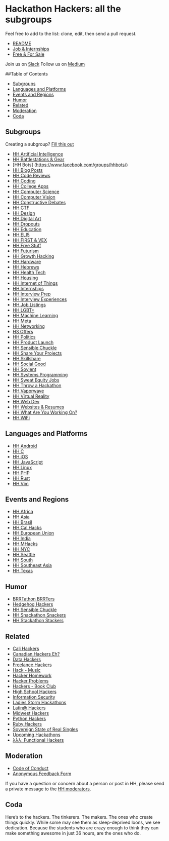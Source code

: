Hackathon Hackers: all the subgroups
====================================

Feel free to add to the list: clone, edit, then send a pull request.

- [README](https://medium.com/hackathon-hackers/hackathon-hackers-etiquette-cbcb9d1cda54#.dmgz1wp4y)
- [Job & Internships](https://www.facebook.com/groups/254805221385780/)
- [Free & For Sale](https://www.facebook.com/groups/hhfreestuff/)

Join us on [Slack](http://hackathons.com/)
Follow us on [Medium](https://medium.com/hackathon-hackers)

##Table of Contents
- [Subgroups](https://github.com/HackathonHackers/groups#subgroups)
- [Languages and Platforms](https://github.com/HackathonHackers/groups#languages-and-platforms)
- [Events and Regions](https://github.com/HackathonHackers/groups#events-and-regions)
- [Humor](https://github.com/HackathonHackers/groups#humor)
- [Related](https://github.com/HackathonHackers/groups#related)
- [Moderation](https://github.com/HackathonHackers/groups#moderation)
- [Coda](https://github.com/HackathonHackers/groups#coda)

Subgroups
----
Creating a subgroup? [Fill this out](https://docs.google.com/forms/d/1D-Y770lR3GTMWY3musJQounsQ956Ex09G95SIFaY6XM/viewform)

- [HH Artificial Intelligence](https://www.facebook.com/groups/778645865540833/)
- [HH Battlestations & Gear](https://www.facebook.com/groups/hhbattlestations/)
- [HH Bots] (https://www.facebook.com/groups/hhbots/) 
- [HH Blog Posts](https://www.facebook.com/groups/685608641508735/)
- [HH Code Reviews](https://www.facebook.com/groups/hh.code.reviews/)
- [HH Coding](https://www.facebook.com/groups/367114203440272/)
- [HH College Apps](https://www.facebook.com/groups/hhcollegeapps/)
- [HH Computer Science](https://www.facebook.com/groups/HHCSWeedKillers/)
- [HH Computer Vision](https://www.facebook.com/groups/470496493110320/)
- [HH Constructive Debates](https://www.facebook.com/groups/hhconstructivedebates/)
- [HH CTF](https://www.facebook.com/groups/hhctf/)
- [HH Design](https://www.facebook.com/groups/designxtech/)
- [HH Digital Art](https://www.facebook.com/groups/hhdigart/)
- [HH Dropouts](https://www.facebook.com/groups/849773548419693/)
- [HH Education](https://www.facebook.com/groups/1388719838088874/)
- [HH ELI5](https://www.facebook.com/groups/1616876328586673/)
- [HH FIRST & VEX](https://www.facebook.com/groups/hhfirstandvex/)
- [HH Free Stuff](https://www.facebook.com/groups/hhfreestuff/)
- [HH Futurism](https://www.facebook.com/groups/568175936642925/)
- [HH Growth Hacking](https://www.facebook.com/groups/hhgrowthhacking/)
- [HH Hardware](https://www.facebook.com/groups/574938035951867/)
- [HH Hebrews](https://www.facebook.com/groups/hhhebrews/)
- [HH Health Tech](https://www.facebook.com/groups/372010919635390/)
- [HH Housing](https://www.facebook.com/groups/HHHousing/)
- [HH Internet of Things](https://www.facebook.com/groups/358438357699910/)
- [HH Internships](https://www.facebook.com/groups/HHinternships/)
- [HH Interview Prep](https://www.facebook.com/groups/722062947858000/)
- [HH Interview Experiences](https://www.facebook.com/groups/interviewexper/)
- [HH Job Listings](https://www.facebook.com/groups/254805221385780/)
- [HH LGBT+](https://www.facebook.com/groups/hhlgbt/)
- [HH Machine Learning](https://www.facebook.com/groups/hhmachinelearning/)
- [HH Meta](https://www.facebook.com/groups/1443676762587979/)
- [HH Networking](https://www.facebook.com/groups/hhnetworking/)
- [HS Offers](https://www.facebook.com/groups/HSOffers/)
- [HH Politics](https://www.facebook.com/groups/hhpolitics/)
- [HH Product Launch](https://www.facebook.com/groups/1471021183187527/)
- [HH Sensible Chuckle](https://www.facebook.com/groups/HHSensibleChuckle/)
- [HH Share Your Projects](https://www.facebook.com/groups/778907548826382/)
- [HH Skillshare](https://www.facebook.com/groups/1448520968748669/)
- [HH Social Good](https://www.facebook.com/groups/621836654610420/)
- [HH Soylent](https://www.facebook.com/groups/hhsoylent/)
- [HH Systems Programming](https://www.facebook.com/groups/HHSysProgramming/)
- [HH Sweat Equity Jobs](https://www.facebook.com/groups/1549822701917283/)
- [HH Throw a Hackathon](https://www.facebook.com/groups/259558310909836/)
- [HH Vaporwave](https://www.facebook.com/groups/1561751697431737/)
- [HH Virtual Reality](https://www.facebook.com/groups/virtualhackers/)
- [HH Web Dev](https://www.facebook.com/groups/hhweb/)
- [HH Websites & Resumes](https://www.facebook.com/groups/1487708811477672/)
- [HH What Are You Working On?](https://www.facebook.com/groups/waywo/)
- [HH WiFi](https://www.facebook.com/groups/hhwifi/)

Languages and Platforms
----
- [HH Android](https://www.facebook.com/groups/HHAndroid/)
- [HH C](https://www.facebook.com/groups/hhcprog/)
- [HH iOS](https://www.facebook.com/groups/hhios/)
- [HH JavaScript](https://www.facebook.com/groups/719335188115212/)
- [HH Linux](https://www.facebook.com/groups/582691025194939/)
- [HH PHP](https://www.facebook.com/groups/DollaBillz/)
- [HH Rust](https://www.facebook.com/groups/hhrust/)
- [HH Vim](https://www.facebook.com/groups/hhvim/)

Events and Regions
----
- [HH Africa](https://www.facebook.com/groups/HHAfrica/)
- [HH Asia](https://www.facebook.com/groups/hackathonhackersasia/)
- [HH Brasil](https://www.facebook.com/groups/hhbrasil/)
- [HH Cal Hacks](https://www.facebook.com/groups/calhacks2/)
- [HH European Union](https://www.facebook.com/groups/hackathonhackersuk/)
- [HH India](https://www.facebook.com/groups/HackathonHackersIndia/)
- [HH MHacks](https://www.facebook.com/groups/1506039289667163/)
- [HH NYC](https://www.facebook.com/groups/392783994231221/)
- [HH Seattle](https://www.facebook.com/groups/853132118041731/)
- [HH South](https://www.facebook.com/groups/960760090617712/)
- [HH Southeast Asia](https://www.facebook.com/groups/1646272938926104/)
- [HH Texas](https://www.facebook.com/groups/HHTexas/)

Humor
----
- [BRRTathon BRRTers](https://www.facebook.com/groups/610457332435931/)
- [Hedgehog Hackers](https://www.facebook.com/groups/hedgehoghackers/)
- [HH Sensible Chuckle](https://www.facebook.com/groups/HHSensibleChuckle/)
- [HH Snackathon Snackers](https://www.facebook.com/groups/697736156983878/)
- [HH Stackathon Stackers](https://www.facebook.com/groups/345926665565678/)

Related
----
- [Cali Hackers](https://www.facebook.com/groups/274867312718471/)
- [Canadian Hackers Eh?](https://www.facebook.com/groups/hhcanada/)
- [Data Hackers](https://www.facebook.com/groups/datahackers/)
- [Freelance Hackers](https://www.facebook.com/groups/791749250889370/)
- [Hack - Music](https://www.facebook.com/groups/1562067487360179/)
- [Hacker Homework](https://www.facebook.com/groups/HHhomework/)
- [Hacker Problems](https://www.facebook.com/groups/hhproblems/)
- [Hackers - Book Club](https://www.facebook.com/groups/1283193408435026/)
- [High School Hackers](https://www.facebook.com/groups/PennAppsHS/)
- [Information Security](https://www.facebook.com/groups/773334272725281/)
- [Ladies Storm Hackathons](https://www.facebook.com/groups/LadiesStormHackathons/)
- [Latin@ Hackers](https://www.facebook.com/groups/LatinoHackers/)
- [Midwest Hackers](https://www.facebook.com/groups/midwesthackers/)
- [Python Hackers](https://www.facebook.com/groups/721736427908410/)
- [Ruby Hackers](https://www.facebook.com/groups/HHRuby/)
- [Sovereign State of Real Singles](https://www.facebook.com/groups/realsingleshhct/)
- [Upcoming Hackathons](https://github.com/japacible/Hackathon-Calendar)
- [λλλ: Functional Hackers](https://www.facebook.com/groups/hhlambda/)


Moderation
----
- [Code of Conduct](https://github.com/HackathonHackers/code-of-conduct)
- [Anonymous Feedback Form](https://docs.google.com/forms/d/1ztHbYWpxlDAMGdlDlGcTEaPUfy09K3V8k81m18Red3M/viewform)

If you have a question or concern about a person or post in HH, please send a private message to the [HH moderators](https://www.facebook.com/groups/hackathonhackers/admins).

Coda
----
Here’s to the hackers. The tinkerers. The makers. The ones who create things quickly. While some may see them as sleep-deprived loons, we see dedication. Because the students who are crazy enough to think they can make something awesome in just 36 hours, are the ones who do.

